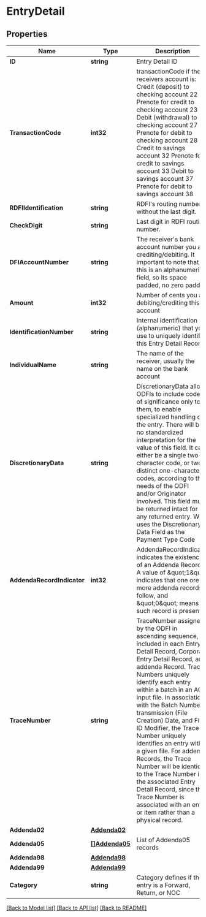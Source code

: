 # EntryDetail

## Properties

Name | Type | Description | Notes
------------ | ------------- | ------------- | -------------
**ID** | **string** | Entry Detail ID | [optional] 
**TransactionCode** | **int32** | transactionCode if the receivers account is: Credit (deposit) to checking account 22 Prenote for credit to checking account 23 Debit (withdrawal) to checking account 27 Prenote for debit to checking account 28 Credit to savings account 32 Prenote for credit to savings account 33 Debit to savings account 37 Prenote for debit to savings account 38  | 
**RDFIIdentification** | **string** | RDFI&#39;s routing number without the last digit. | 
**CheckDigit** | **string** | Last digit in RDFI routing number. | 
**DFIAccountNumber** | **string** | The receiver&#39;s bank account number you are crediting/debiting. It important to note that this is an alphanumeric field, so its space padded, no zero padded  | 
**Amount** | **int32** | Number of cents you are debiting/crediting this account | 
**IdentificationNumber** | **string** | Internal identification (alphanumeric) that you use to uniquely identify this Entry Detail Record | [optional] 
**IndividualName** | **string** | The name of the receiver, usually the name on the bank account | 
**DiscretionaryData** | **string** | DiscretionaryData allows ODFIs to include codes, of significance only to them, to enable specialized handling of the entry. There will be no standardized interpretation for the value of this field. It can either be a single two-character code, or two distinct one-character codes, according to the needs of the ODFI and/or Originator involved. This field must be returned intact for any returned entry. WEB uses the Discretionary Data Field as the Payment Type Code  | [optional] 
**AddendaRecordIndicator** | **int32** | AddendaRecordIndicator indicates the existence of an Addenda Record. A value of \&quot;1\&quot; indicates that one ore more addenda records follow, and \&quot;0\&quot; means no such record is present.  | [optional] 
**TraceNumber** | **string** | TraceNumber assigned by the ODFI in ascending sequence, is included in each Entry Detail Record, Corporate Entry Detail Record, and addenda Record. Trace Numbers uniquely identify each entry within a batch in an ACH input file. In association with the Batch Number, transmission (File Creation) Date, and File ID Modifier, the Trace Number uniquely identifies an entry within a given file. For addenda Records, the Trace Number will be identical to the Trace Number in the associated Entry Detail Record, since the Trace Number is associated with an entry or item rather than a physical record.  | [optional] 
**Addenda02** | [**Addenda02**](Addenda02.md) |  | [optional] 
**Addenda05** | [**[]Addenda05**](Addenda05.md) | List of Addenda05 records | [optional] 
**Addenda98** | [**Addenda98**](Addenda98.md) |  | [optional] 
**Addenda99** | [**Addenda99**](Addenda99.md) |  | [optional] 
**Category** | **string** | Category defines if the entry is a Forward, Return, or NOC | [optional] 

[[Back to Model list]](../README.md#documentation-for-models) [[Back to API list]](../README.md#documentation-for-api-endpoints) [[Back to README]](../README.md)


